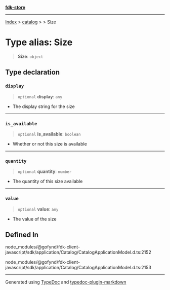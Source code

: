 [**fdk-store**](../../../README.md)
***

[Index](../../../API.md) > [catalog](../../README.md) > [<internal>](../README.md) > Size

# Type alias: Size

> **Size**: `object`

## Type declaration

### `display`

> `optional` **display**: `any`

- The display string for the size

***

### `is_available`

> `optional` **is\_available**: `boolean`

- Whether or not this size is available

***

### `quantity`

> `optional` **quantity**: `number`

- The quantity of this size available

***

### `value`

> `optional` **value**: `any`

- The value of the size

## Defined In

node\_modules/@gofynd/fdk-client-javascript/sdk/application/Catalog/CatalogApplicationModel.d.ts:2152

node\_modules/@gofynd/fdk-client-javascript/sdk/application/Catalog/CatalogApplicationModel.d.ts:2153

***
Generated using [TypeDoc](https://typedoc.org/) and [typedoc-plugin-markdown](https://www.npmjs.com/package/typedoc-plugin-markdown)

